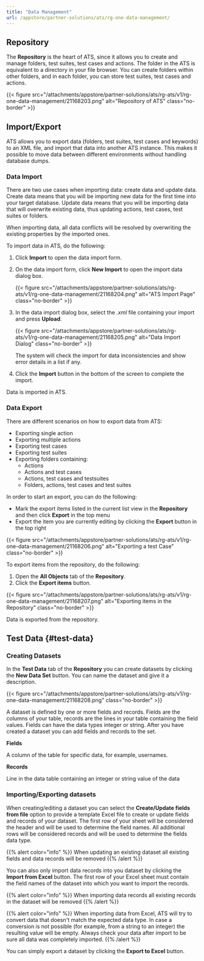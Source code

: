 ```yaml
---
title: "Data Management"
url: /appstore/partner-solutions/ats/rg-one-data-management/
---
```


## Repository

The **Repository** is the heart of ATS, since it allows you to create and manage folders, test suites, test cases and actions. The folder in the ATS is equivalent to a directory in your file browser. You can create folders within other folders, and in each folder, you can store test suites, test cases and actions.

{{< figure src="/attachments/appstore/partner-solutions/ats/rg-ats/v1/rg-one-data-management/21168203.png" alt="Repository of ATS" class="no-border" >}}

## Import/Export

ATS allows you to export data (folders, test suites, test cases and keywords) to an XML file, and import that data into another ATS instance. This makes it possible to move data between different environments without handling database dumps.

### Data Import

There are two use cases when importing data: create data and update data. Create data means that you will be importing new data for the first time into your target database. Update data means that you will be importing data that will overwrite existing data, thus updating actions, test cases, test suites or folders.

When importing data, all data conflicts will be resolved by overwriting the existing properties by the imported ones.

To import data in ATS, do the following:

1. Click **Import** to open the data import form.
2. On the data import form, click **New Import** to open the import data dialog box.

    {{< figure src="/attachments/appstore/partner-solutions/ats/rg-ats/v1/rg-one-data-management/21168204.png" alt="ATS Import Page" class="no-border" >}}

3. In the data import dialog box, select the *.xml* file containing your import and press **Upload**.

    {{< figure src="/attachments/appstore/partner-solutions/ats/rg-ats/v1/rg-one-data-management/21168205.png" alt="Data Import Dialog" class="no-border" >}}

    The system will check the import for data inconsistencies and show error details in a list if any. 

4. Click the **Import** button in the bottom of the screen to complete the import.

Data is imported in ATS.

### Data Export

There are different scenarios on how to export data from ATS:

* Exporting single action
* Exporting multiple actions
* Exporting test cases
* Exporting test suites
* Exporting folders containing:
    * Actions
    * Actions and test cases
    * Actions, test cases and testsuites
    * Folders, actions, test cases and test suites

In order to start an export, you can do the following:

* Mark the export items listed in the current list view in the **Repository** and then click **Export** in the top menu
* Export the item you are currently editing by clicking the **Export** button in the top right

{{< figure src="/attachments/appstore/partner-solutions/ats/rg-ats/v1/rg-one-data-management/21168206.png" alt="Exporting a test Case" class="no-border" >}}

To export items from the repository, do the following:

1. Open the **All Objects** tab of the **Repository**.
2. Click the **Export items** button.

{{< figure src="/attachments/appstore/partner-solutions/ats/rg-ats/v1/rg-one-data-management/21168207.png" alt="Exporting items in the Repository" class="no-border" >}}

Data is exported from the repository.

## Test Data {#test-data}

### Creating Datasets

In the **Test Data** tab of the **Repository** you can create datasets by clicking the **New Data Set** button. You can name the dataset and give it a description.

{{< figure src="/attachments/appstore/partner-solutions/ats/rg-ats/v1/rg-one-data-management/21168208.png" class="no-border" >}}

A dataset is defined by one or more fields and records. Fields are the columns of your table, records are the lines in your table containing the field values. Fields can have the data types integer or string. After you have created a dataset you can add fields and records to the set.

**Fields**

A column of the table for specific data, for example, usernames.

**Records**

Line in the data table containing an integer or string value of the data

### Importing/Exporting datasets

When creating/editing a dataset you can select the **Create/Update fields from file** option to provide a template Excel file to create or update fields and records of your dataset. The first row of your sheet will be considered the header and will be used to determine the field names. All additional rows will be considered records and will be used to determine the fields data type.

{{% alert color="info" %}}
When updating an existing dataset all existing fields and data records will be removed
{{% /alert %}}

You can also only import data records into you dataset by clicking the **Import from Excel** button. The first row of your Excel sheet must contain the field names of the dataset into which you want to import the records.

{{% alert color="info" %}}
When importing data records all existing records in the dataset will be removed
{{% /alert %}}

{{% alert color="info" %}}
When importing data from Excel, ATS will try to convert data that doesn't match the expected data type. In case a conversion is not possible (for example, from a string to an integer) the resulting value will be empty. Always check your data after import to be sure all data was completely imported.
{{% /alert %}}

You can simply export a dataset by clicking the **Export to Excel** button.
